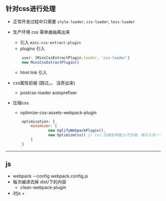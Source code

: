 ## 针对css进行处理

- 正常开发过程中只需要 `style-loader`, `css-loader`, `less-loader`

- 生产环境 css 需单曲抽离出来
    + 引入 `mini-css-extract-plugin`
    + plugins 引入 
    ``` javascript
        user: [MiniCssExtractPlugin.loader, 'css-loader']
        new MiniCssExtractPlugin()
    ```
    + html link 引入

- css属性前缀 (跳过。。 没弄出来)
    + postcss-loader autoprefixer

- 压缩css
    + optimize-css-assets-webpack-plugin
    ``` javascript
        optimization: {
            minimizer: [
                    new UglifyWebpackPlugin(),
                    new OptimizeCss() // css 压缩会导致js不压缩，得引入另一个js压缩
            ]
        }
    ```

-------------

## js
- webpack --config webpack.config.js
- 每次编译去掉 dist/下的内容
    + clean-webpack-plugin
- 对js
    + 